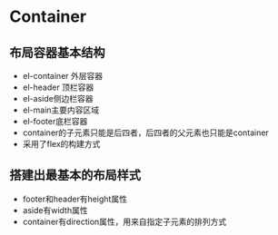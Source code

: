 # Container

## 布局容器基本结构

* el-container 外层容器
* el-header 顶栏容器
* el-aside侧边栏容器
* el-main主要内容区域
* el-footer底栏容器
* container的子元素只能是后四者，后四者的父元素也只能是container
* 采用了flex的构建方式

## 搭建出最基本的布局样式

* footer和header有height属性
* aside有width属性
* container有direction属性，用来自指定子元素的排列方式